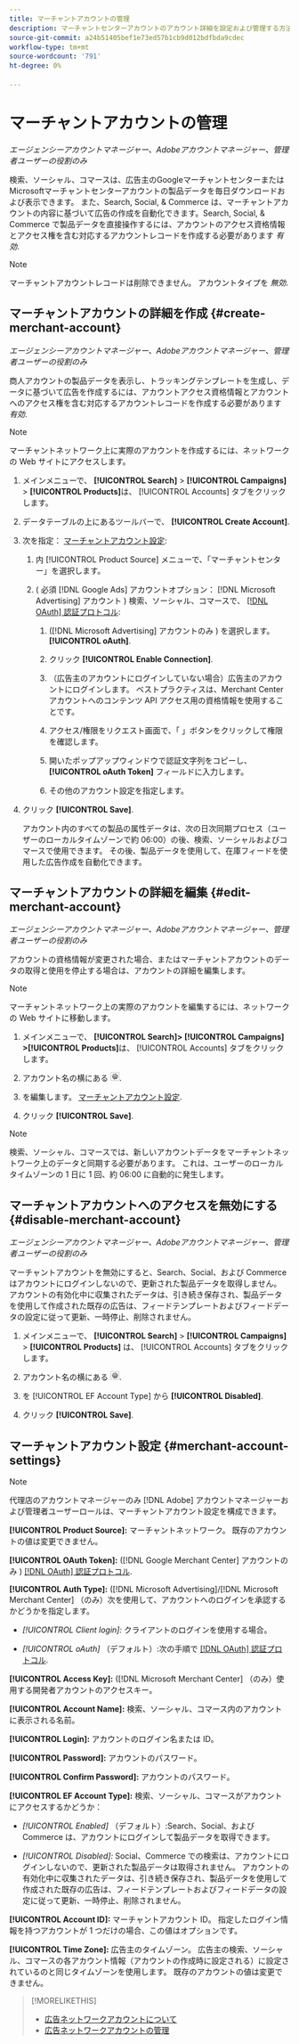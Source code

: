 ```yaml
---
title: マーチャントアカウントの管理
description: マーチャントセンターアカウントのアカウント詳細を設定および管理する方法を説明します。
source-git-commit: a24b51405bef1e73ed57b1cb9d012bdfbda9cdec
workflow-type: tm+mt
source-wordcount: '791'
ht-degree: 0%

---
```


# マーチャントアカウントの管理

*エージェンシーアカウントマネージャー、Adobeアカウントマネージャー、管理者ユーザーの役割のみ*

検索、ソーシャル、コマースは、広告主のGoogleマーチャントセンターまたはMicrosoftマーチャントセンターアカウントの製品データを毎日ダウンロードおよび表示できます。 また、Search, Social, &amp; Commerce は、マーチャントアカウントの内容に基づいて広告の作成を自動化できます。Search, Social, &amp; Commerce で製品データを直接操作するには、アカウントのアクセス資格情報とアクセス権を含む対応するアカウントレコードを作成する必要があります *有効*.

>[!NOTE]
>
>マーチャントアカウントレコードは削除できません。 アカウントタイプを *無効*.

## マーチャントアカウントの詳細を作成 {#create-merchant-account}

*エージェンシーアカウントマネージャー、Adobeアカウントマネージャー、管理者ユーザーの役割のみ*

商人アカウントの製品データを表示し、トラッキングテンプレートを生成し、データに基づいて広告を作成するには、アカウントアクセス資格情報とアカウントへのアクセス権を含む対応するアカウントレコードを作成する必要があります *有効*.

>[!NOTE]
>
>マーチャントネットワーク上に実際のアカウントを作成するには、ネットワークの Web サイトにアクセスします。

1. メインメニューで、 **[!UICONTROL Search]** \> **[!UICONTROL Campaigns]** \> **[!UICONTROL Products]**&#x200B;は、 [!UICONTROL Accounts] タブをクリックします。

1. データテーブルの上にあるツールバーで、 **[!UICONTROL Create Account]**.

1. 次を指定： [マーチャントアカウント設定](#merchant-account-settings):

   1. 内 [!UICONTROL Product Source] メニューで、「マーチャントセンター」を選択します。

   1. ( 必須 [!DNL Google Ads] アカウントオプション： [!DNL Microsoft Advertising] アカウント ) 検索、ソーシャル、コマースで、 [[!DNL OAuth] 認証プロトコル](https://oauth.net/2/):

      1. ([!DNL Microsoft Advertising] アカウントのみ ) を選択します。 **[!UICONTROL oAuth]**.

      1. クリック **[!UICONTROL Enable Connection]**.

      1. （広告主のアカウントにログインしていない場合）広告主のアカウントにログインします。 ベストプラクティスは、Merchant Center アカウントへのコンテンツ API アクセス用の資格情報を使用することです。

      1. アクセス/権限をリクエスト画面で、「 」ボタンをクリックして権限を確認します。

      1. 開いたポップアップウィンドウで認証文字列をコピーし、 **[!UICONTROL oAuth Token]** フィールドに入力します。

      1. その他のアカウント設定を指定します。

1. クリック **[!UICONTROL Save]**.

   アカウント内のすべての製品の属性データは、次の日次同期プロセス（ユーザーのローカルタイムゾーンで約 06:00）の後、検索、ソーシャルおよびコマースで使用できます。 その後、製品データを使用して、在庫フィードを使用した広告作成を自動化できます。

## マーチャントアカウントの詳細を編集 {#edit-merchant-account}

*エージェンシーアカウントマネージャー、Adobeアカウントマネージャー、管理者ユーザーの役割のみ*

アカウントの資格情報が変更された場合、またはマーチャントアカウントのデータの取得と使用を停止する場合は、アカウントの詳細を編集します。

>[!NOTE]
>
>マーチャントネットワーク上の実際のアカウントを編集するには、ネットワークの Web サイトに移動します。

1. メインメニューで、 **[!UICONTROL Search]\> [!UICONTROL Campaigns] \>[!UICONTROL Products]**&#x200B;は、 [!UICONTROL Accounts] タブをクリックします。

1. アカウント名の横にある ![設定を表示/編集](/help/search-social-commerce/assets/settings.png "設定を表示/編集").

1. を編集します。 [マーチャントアカウント設定](#merchant-account-settings).

1. クリック **[!UICONTROL Save]**.

>[!NOTE]
>
>検索、ソーシャル、コマースでは、新しいアカウントデータをマーチャントネットワーク上のデータと同期する必要があります。 これは、ユーザーのローカルタイムゾーンの 1 日に 1 回、約 06:00 に自動的に発生します。

## マーチャントアカウントへのアクセスを無効にする {#disable-merchant-account}

*エージェンシーアカウントマネージャー、Adobeアカウントマネージャー、管理者ユーザーの役割のみ*

マーチャントアカウントを無効にすると、Search、Social、および Commerce はアカウントにログインしないので、更新された製品データを取得しません。 アカウントの有効化中に収集されたデータは、引き続き保存され、製品データを使用して作成された既存の広告は、フィードテンプレートおよびフィードデータの設定に従って更新、一時停止、削除されません。

1. メインメニューで、 **[!UICONTROL Search]** \> **[!UICONTROL Campaigns]** \> **[!UICONTROL Products]** は、 [!UICONTROL Accounts] タブをクリックします。

1. アカウント名の横にある ![設定を表示/編集](/help/search-social-commerce/assets/settings.png "設定を表示/編集").

1. を [!UICONTROL EF Account Type] から **[!UICONTROL Disabled]**.

1. クリック **[!UICONTROL Save]**.

## マーチャントアカウント設定 {#merchant-account-settings}

>[!NOTE]
>
>代理店のアカウントマネージャーのみ [!DNL Adobe] アカウントマネージャーおよび管理者ユーザーロールは、マーチャントアカウント設定を構成できます。

**[!UICONTROL Product Source]:** マーチャントネットワーク。 既存のアカウントの値は変更できません。

**[!UICONTROL OAuth Token]:** ([!DNL Google Merchant Center] アカウントのみ ) [[!DNL OAuth] 認証プロトコル](https://oauth.net/2/).

**[!UICONTROL Auth Type]:** ([!DNL Microsoft Advertising]/[!DNL Microsoft Merchant Center] （のみ）次を使用して、アカウントへのログインを承認するかどうかを指定します。

* *[!UICONTROL Client login]:* クライアントのログインを使用する場合。

* *[!UICONTROL oAuth]* （デフォルト）:次の手順で [[!DNL OAuth] 認証プロトコル](https://oauth.net/2/).

**[!UICONTROL Access Key]:** ([!DNL Microsoft Merchant Center] （のみ）使用する開発者アカウントのアクセスキー。

**[!UICONTROL Account Name]:** 検索、ソーシャル、コマース内のアカウントに表示される名前。

**[!UICONTROL Login]:** アカウントのログイン名または ID。

**[!UICONTROL Password]:** アカウントのパスワード。

**[!UICONTROL Confirm Password]:** アカウントのパスワード。

**[!UICONTROL EF Account Type]:** 検索、ソーシャル、コマースがアカウントにアクセスするかどうか：

* *[!UICONTROL Enabled]* （デフォルト）:Search、Social、および Commerce は、アカウントにログインして製品データを取得できます。

* *[!UICONTROL Disabled]:* Social、Commerce での検索は、アカウントにログインしないので、更新された製品データは取得されません。 アカウントの有効化中に収集されたデータは、引き続き保存され、製品データを使用して作成された既存の広告は、フィードテンプレートおよびフィードデータの設定に従って更新、一時停止、削除されません。

**[!UICONTROL Account ID]:** マーチャントアカウント ID。 指定したログイン情報を持つアカウントが 1 つだけの場合、この値はオプションです。

**[!UICONTROL Time Zone]:** 広告主のタイムゾーン。 広告主の検索、ソーシャル、コマースの各アカウント情報（アカウントの作成時に設定される）に設定されているのと同じタイムゾーンを使用します。 既存のアカウントの値は変更できません。

>[!MORELIKETHIS]
>
>* [広告ネットワークアカウントについて](ad-network-account-about.md)
>* [広告ネットワークアカウントの管理](ad-network-account-manage.md)
